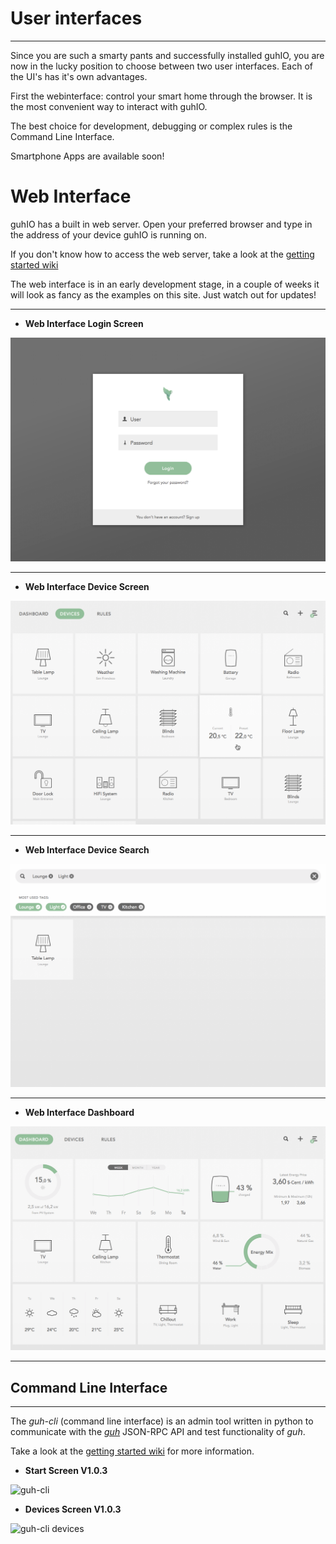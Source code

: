 # User interfaces
--------------------------------------------

Since you are such a smarty pants and successfully installed guhIO, you are now in the lucky position to choose between two user interfaces. Each of the UI's has it's own advantages.

First the webinterface: control your smart home through the browser. It is the most convenient way to interact with guhIO.

The best choice for development, debugging or complex rules is the Command Line Interface.

Smartphone Apps are available soon!

# Web Interface

guhIO has a built in web server. Open your preferred browser and type in the address of your device guhIO is running on.

If you don't know how to access the web server, take a look at the [getting started wiki](https://github.com/guh/guh/wiki/Getting-started#access-the-web-interface)

The web interface is in an early development stage, in a couple of weeks it will look as fancy as the examples on this site. Just watch out for updates!

***

* **Web Interface Login Screen**


![web interface login screen](images/guhIO_login.png)

***

* **Web Interface Device Screen**


![web interface device screen](images/guhIO_devices.png)

***


* **Web Interface Device Search**


![web interface device screen](images/guhIO_tags.png)

***


* **Web Interface Dashboard**

![web interface device screen](images/guhIO_dashboard.png)

***





## Command Line Interface
--------------------------------------------

The *guh-cli* (command line interface) is an admin tool written in python to communicate with the [*guh*](https://github.com/guh/guh) JSON-RPC API and test functionality of *guh*.

Take a look at the [getting started wiki](https://github.com/guh/guh/wiki/Getting-started#guh-cli) for more information.


* **Start Screen V1.0.3**

![guh-cli ](https://cloud.githubusercontent.com/assets/5207214/8826753/fbd254ec-3088-11e5-9e07-10c3a276de39.png)

* **Devices Screen V1.0.3**

![guh-cli devices](https://cloud.githubusercontent.com/assets/5207214/8826760/0cfab5b6-3089-11e5-9012-df0aad571f08.png)
